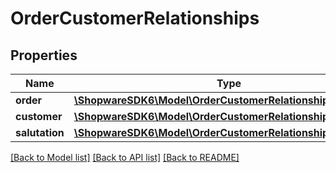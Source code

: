 # OrderCustomerRelationships

## Properties
Name | Type | Description | Notes
------------ | ------------- | ------------- | -------------
**order** | [**\ShopwareSDK6\Model\OrderCustomerRelationshipsOrder**](OrderCustomerRelationshipsOrder.md) |  | [optional] 
**customer** | [**\ShopwareSDK6\Model\OrderCustomerRelationshipsCustomer**](OrderCustomerRelationshipsCustomer.md) |  | [optional] 
**salutation** | [**\ShopwareSDK6\Model\OrderCustomerRelationshipsSalutation**](OrderCustomerRelationshipsSalutation.md) |  | [optional] 

[[Back to Model list]](../../README.md#documentation-for-models) [[Back to API list]](../../README.md#documentation-for-api-endpoints) [[Back to README]](../../README.md)

